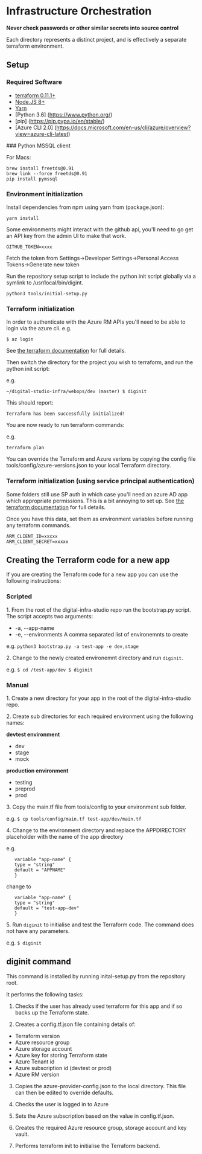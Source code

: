 # Infrastructure Orchestration

**Never check passwords or other similar secrets into source control**

Each directory represents a distinct project, and is effectively a separate terraform environment.

## Setup

### Required Software

 * [terraform 0.11.1+](http://terraform.io/)
 * [Node.JS 8+](https://nodejs.org/)
 * [Yarn](https://yarnpkg.com/en/)
 * [Python 3.6] (https://www.python.org/)
 * [pip] (https://pip.pypa.io/en/stable/)
 * [Azure CLI 2.0] (https://docs.microsoft.com/en-us/cli/azure/overview?view=azure-cli-latest)

### Python MSSQL client

For Macs:
```
brew install freetds@0.91
brew link --force freetds@0.91
pip install pymssql
```

### Environment initialization

Install dependencies from npm using yarn from (package.json):

```
yarn install
```

Some environments might interact with the github api, you'll need to go get an API key from the admin UI to make that work.

```
GITHUB_TOKEN=xxxx
```

Fetch the token from Settings->Developer Settings->Personal Access Tokens->Generate new token

Run the repository setup script to include the python init script globally via a symlink to /usr/local/bin/digint.

```
python3 tools/initial-setup.py
```

### Terraform initialization

In order to authenticate with the Azure RM APIs you'll need to be able to login via the azure cli.  e.g.

```
$ az login
```

See [the terraform documentation](https://www.terraform.io/docs/providers/azurerm/authenticating_via_azure_cli.html) for full details.

Then switch the directory for the project you wish to terraform, and run the python init script:

e.g.
```~ $ cd digital-studio-infra/webops/dev/
~/digital-studio-infra/webops/dev (master) $ diginit
```

This should report:

```
Terraform has been successfully initialized!
```

You are now ready to run terraform commands:

e.g.
```
terraform plan
```

You can override the Terraform and Azure verions by copying the config file tools/config/azure-versions.json to your local Terraform directory.

### Terraform initialization (using service principal authentication)

Some folders still use SP auth in which case you'll need an azure AD app which appropriate permissions. This is a bit annoying to set up. See [the terraform documentation](https://www.terraform.io/docs/providers/azurerm/index.html#creating-credentials) for full details.

Once you have this data, set them as environment variables before running any terraform commands.

```
ARM_CLIENT_ID=xxxxx
ARM_CLIENT_SECRET=xxxxx
```
## Creating the Terraform code for a new app

If you are creating the Terraform code for a new app you can use the following instructions:

### Scripted

1\. From the root of the digital-infra-studio repo run the bootstrap.py script. The script accepts two arguments:
 - -a, --app-name
 - -e, --environments A comma separated list of environemnts to create

 e.g. ```python3 bootstrap.py -a test-app -e dev,stage```

2\. Change to the newly created environemnt directory and run ```diginit```.

e.g. ```$ cd /test-app/dev
        $ diginit```


### Manual

1\. Create a new directory for your app in the root of the digital-infra-studio repo.

2\. Create sub directories for each required environment using the following names:

  **devtest environment**
  - dev
  - stage
  - mock

  **production environment**
  - testing
  - preprod
  - prod

3\. Copy the main.tf file from tools/config to your environment sub folder.

  e.g. ```$ cp tools/config/main.tf test-app/dev/main.tf ```

4\. Change to the environment directory and replace the APPDIRECTORY placeholder with the name of the app directory

  e.g.

  ```
     variable "app-name" {
     type = "string"
     default = "APPNAME"
     }
  ```

  change to

  ```
     variable "app-name" {
     type = "string"
     default = "test-app-dev"
     }
```

5\. Run ```diginit``` to initialise and test the Terraform code. The command does not have any parameters.

  e.g. ```$ diginit```

## diginit command

This command is installed by running inital-setup.py from the repository root.

It performs the following tasks:

1. Checks if the user has already used terraform for this app and if so backs up the Terraform state.

2. Creates a config.tf.json file containing details of:
- Terraform version
- Azure resource group
- Azure storage account
- Azure key for storing Terraform state
- Azure Tenant id
- Azure subscription id (devtest or prod)
- Azure RM version

3. Copies the azure-provider-config.json to the local directory. This file can then be edited to override defaults.

4. Checks the user is logged in to Azure

5. Sets the Azure subscription based on the value in config.tf.json.

6. Creates the required Azure resource group, storage account and key vault.

7. Performs terraform init to initialise the Terraform backend.
